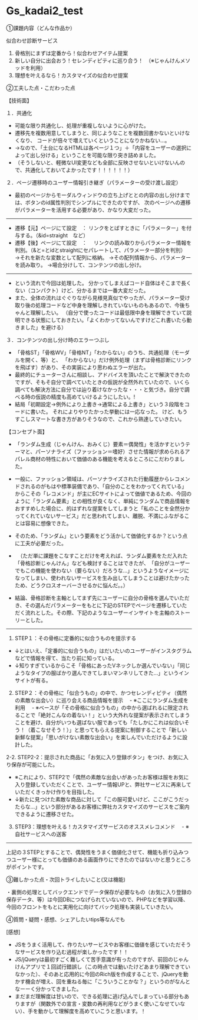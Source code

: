 # Gs_kadai2_test


①課題内容（どんな作品か）

似合わせ診断サービス
1. 骨格別にまずは定番から！似合わせアイテム提案
2. 新しい自分に出会おう！セレンディピティに巡り合う！　（※じゃんけんメソッドを利用）
3. 理想を叶えるなら！カスタマイズの似合わせ提案



②工夫した点・こだわった点

【技術面】

１．共通化

- 可能な限り共通化し、処理が重複しないように心がけた。 　
- 遷移先を複数用意してしまうと、同じようなことを複数回書かないといけなくなり、 コードが倍々で増えていくということになりかねない…。
- →なので、「土台になるHTMLは各ページ１つ」＋「内容をユーザーの選択によって出し分ける」ということを可能な限り突き詰めました。
- （そうしないと、軽微なUI変更なども全部に反映させないといけないんので、共通化しておいてよかったです！！！！！！）


２．ページ遷移時のユーザー情報引き継ぎ（パラメーターの受け渡し設定）

- 最初のぺージからモーダルウィンドウの立ち上げととの内容の出し分けまでは、ボタンのid属性判別でシンプルにできたのですが、 次のページへの遷移がパラメーターを活用する必要があり、かなり大変だった。
***
- 遷移【元】ページにて設定　： リンクをとばすときに「パラメーター」を付与する。（&id=straight　など） 
- 遷移【後】ページにて設定　：　 リンクの読み取りからパラメーター情報を判別。（&と=とidとstraightにセパレートして、パラメーター部分を判別） →それを新たな変数として配列に格納。 →その配列情報から、パラメーターを読み取り。 →場合分けして、コンテンツの出し分け。
***
- という流れで今回は処理した。 分かってしまえばコード自体はそこまで長くない（コンパクト）けど、分かるまでは一番大変だった。
- また、全体の流れはぐぐりながら見様見真似でやったが、パラメーター受け取り後の処理コードなど中身を理解しきれていないものもあるので、今後ちゃんと理解したい。 （自分で使ったコードは最低限中身を理解できていて説明できる状態にしておきたい。「よくわかってないんですけどこれ書いたら動きました」を避ける）


３．コンテンツの出し分け時のエラーつぶし

- 「骨格ST」「骨格WV」「骨格NT」「わからない」のうち、共通処理（モーダルを開く、等）と、 「わからない」だけ例外処理（まずは骨格診断にリンクを飛ばす）があり、その実装により思わぬエラーが出た。
- 最終的にチューターさんに相談し、アドバイスを頂いたことで解決できたのですが、そもそ自分で調べていたときの仮説が全然外れていたので、いくら調べても解決方法に自分では辿り着けなかったな・・・と気づき。自分で調べる時の仮説の精度も高めていけるようにしたい。!
- 結局「初期設定→例外により上書き→通常による上書き」という３段階をコードに書いた。 それによりやりたかった挙動には一応なった。 けど、もうすこしスマートな書き方がありそうなので、これから熟達していきたい。



【コンセプト面】
- 「ランダム生成（じゃんけん、おみくじ）要素＝偶発性」を活かすというテーマと、パーソナライズ（ファッション＝嗜好）させた情報が求められるアパレル商材の特性において価値のある機能を考えるところにこだわりました。
- 一般に、ファッション領域は、パーソナライズされた行動履歴からレコメンドされるのがもはや標準装備であり、「自分のことをわかってくれている」からこその「レコメンド」が主にECサイトによって価値であるため、今回のように「ランダム要素」との相性が良くなく、単純にランダムで商品情報をおすすめした場合に、的はずれな提案をしてしまうと「私のことを全然分かってくれていないサービス」だと思われてしまい、離脱、不満にふながることは容易に想像できた。
- そのため、「ランダム」という要素をどう活かして価値化するか？という点に工夫が必要だった。
- 　（ただ単に課題をこなすことだけを考えれば、ランダム要素をただ入れた「骨格診断じゃんけん」なども検討することはできたが、　「自分がユーザーでもこの機能を使わない（要らない）だろうな…」というようなイメージになってしまい、使われないサービスを生み出してしまうことは避けたかったため、どうクロスオーバーさせるかに悩んだ。。）

- 結論、骨格診断を主軸としてまず先にユーザーに自分の骨格を選んでいただき、その選んだパラメーターをもとに下記のSTEPでページを遷移していただく流れとした。その際、下記のようなユーザーインサイトを主軸のストーリーとした。

***

1. STEP１：その骨格に定番的に似合うものを提示する
- ↓とはいえ、「定番的に似合うもの」はだいたいのユーザーがインスタグラムなどで情報を得て、当たり前に知っている。
- ↓知りすぎているからこそ「骨格にあったVネックしか選んでいない」「同じようなタイプの服ばかり選んできてしまいマンネリしてきた…」というインサイトが有る。
2. STEP２：その骨格に「似合うもの」の中で、かつセレンディピティ（偶然の素敵な出会い）に巡り会える商品情報を提示
　- ※ここにランダム生成を利用
　- ※ベースが「その骨格に似合うもの」の中から選ばれるに限定されることで「絶対こんなの着ない！」という大外れな提案が表示されてしまうことを避け、自分がいつも選ばない服であっても「たしかにこれは似合いそう！（着こなせそう！）」と思ってもらえる提案に制御することで「新しい新鮮な提案」「思いがけない素敵な出会い」を楽しんでいただけるように設計した。

2-2. STEP2-2：提示された商品に「お気に入り登録ボタン」をつけ、お気に入り保存が可能にした。
- ※これにより、STEP2で「偶然の素敵な出会いがあったお客様は服をお気に入り登録していただくことで、ユーザー情報UPと、弊社サービスに再来していただくきっかけ作りを目指した。
- ↓新たに見つけた素敵な商品に対して「この服可愛いけど、ここがこうだったらな…」という部分があるお客様に弊社カスタマイズのサービスをご案内できるように遷移させた。

3. STEP3：理想を叶える！カスタマイズサービスのオススメレコメンド
　- ※自社サービスへの送客

***
上記の３STEPとすることで、偶発性をうまく価値化させて、機能も折り込みつつユーザー様にとっても価値のある画面作りにできたのではないかと思うところがポイントです。




③難しかった点・次回トライしたいこと(又は機能)

・裏側の処理としてバックエンドでデータ保存が必要なもの（お気に入り登録の保存データ、等）は今回DBにつなげられていないので、PHPなどを学習以降、今回のフロントをもとに実用化に向けてバック処理も実装していきたい。


④質問・疑問・感想、シェアしたいtips等なんでも

[感想]
- JSをうまく活用して、作りたいサービスやお客様に価値を感じていただそうなサービスを作り込む過程が楽しかったです！！
- JS/jQueryは最初すごく難しくて苦手意識が有ったのですが、前回のじゃんけんアプリで１回試行錯誤し（この時点では動いたけどあまり理解できていなかった）、そのあと応用的に今回のRich版を作成することで、jQueryを動かす機会が増え、回を重ねる毎に「こういうことかな？」というのがなんとなーーく分かってきました。
- まだまだ理解度は甘いので、できる処理に逃げ込んでしまっている部分もありますが（関数外での宣言・変数の再利用などがうまく使いこなせていない）、手を動かして理解度を高めていこうと思います。！







 
